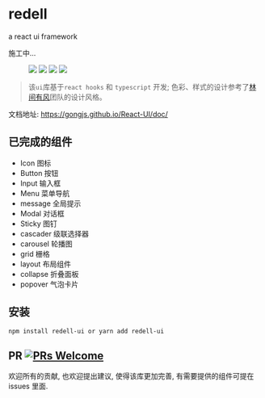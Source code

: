 # redell

a react ui framework

施工中...

<figure>
    <a href="https://img.shields.io/circleci/project/github/xuzpeng/fiona-ui/master.svg"><img src="https://img.shields.io/circleci/project/github/xuzpeng/fiona-ui/master.svg"></a>
    <a href="https://circleci.com/gh/xuzpeng/fiona-ui/tree/master"><img src="https://circleci.com/gh/xuzpeng/fiona-ui/tree/master.svg?style=svg"></a>
    <a href="https://img.shields.io/github/languages/count/xuzpeng/fiona-ui.svg"><img src="https://img.shields.io/github/languages/count/xuzpeng/fiona-ui.svg"></a>
    <a href="https://img.shields.io/npm/l/fiona-ui.svg"><img src="https://img.shields.io/npm/l/fiona-ui.svg"></a>
</figure>

> 该`ui`库基于`react hooks` 和 `typescript` 开发; 色彩、样式的设计参考了[林间有风](https://github.com/TaleLin)团队的设计风格。

文档地址: https://gongjs.github.io/React-UI/doc/

## 已完成的组件
- Icon 图标
- Button 按钮
- Input 输入框
- Menu 菜单导航
- message 全局提示
- Modal 对话框
- Sticky 图钉
- cascader 级联选择器
- carousel 轮播图
- grid 栅格
- layout 布局组件
- collapse 折叠面板
- popover 气泡卡片

## 安装

```shell
npm install redell-ui or yarn add redell-ui
```

## PR [![PRs Welcome](https://img.shields.io/badge/PRs-welcome-brightgreen.svg?style=flat-square)](http://makeapullrequest.com)

欢迎所有的贡献, 也欢迎提出建议, 使得该库更加完善, 有需要提供的组件可提在 issues 里面.


